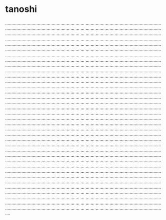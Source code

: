 # tanoshi

....................................................................................................................................................................................................................................................................................................................................................................................................................................................................................................................................................................................................................................................................................................................................................................................................................................................................................................................................................................................................................................................................................................................................................................................................................................................................................................................................................................................................................................................................................................................................................................................................................................................................................................................................................................................................................................................................................................................................................................................................................................................................................................................................................................................................................................................................................................................................................................................................................................................................................................................................................................................................................................................................................................................................................................................................................................................................................................................................................................................................................................................................................................................................................................................................................................................................................................................................................................................................................................................................................................................................................................................................................................................................................................................................................................................................................................................................................................................................................................................................................................................................................................................................................................................................................................................................................................................................................................................................................................................................................................................................................................................................................................................